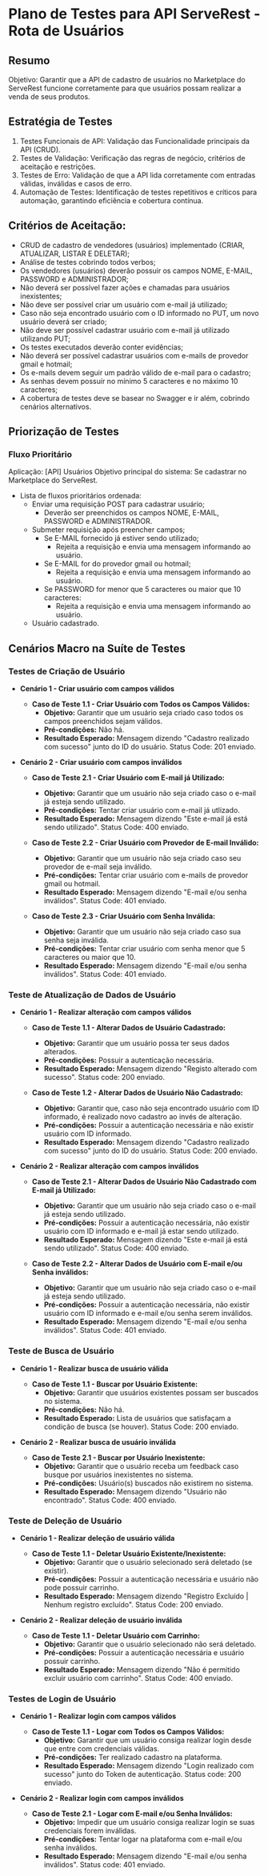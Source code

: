 # Plano de Testes para API ServeRest - Rota de Usuários
## Resumo
Objetivo: Garantir que a API de cadastro de usuários no Marketplace do ServeRest funcione corretamente para que usuários possam realizar a venda de seus produtos.

## Estratégia de Testes
1) Testes Funcionais de API: Validação das Funcionalidade principais da API (CRUD).
2) Testes de Validação: Verificação das regras de negócio, critérios de aceitação e restrições.
3) Testes de Erro: Validação de que a API lida corretamente com entradas válidas, inválidas e casos de erro.
4) Automação de Testes: Identificação de testes repetitivos e críticos para automação, garantindo eficiência e cobertura contínua.

## Critérios de Aceitação:
- CRUD de cadastro de vendedores (usuários) implementado (CRIAR, ATUALIZAR, LISTAR E DELETAR);
- Análise de testes cobrindo todos verbos;
- Os vendedores (usuários) deverão possuir os campos NOME, E-MAIL, PASSWORD e ADMINISTRADOR;
- Não deverá ser possível fazer ações e chamadas para usuários inexistentes;
- Não deve ser possível criar um usuário com e-mail já utilizado;
- Caso não seja encontrado usuário com o ID informado no PUT, um novo usuário deverá ser criado;
- Não deve ser possível cadastrar usuário com e-mail já utilizado utilizando PUT;
- Os testes executados deverão conter evidências;
- Não deverá ser possível cadastrar usuários com e-mails de provedor gmail e hotmail;
- Os e-mails devem seguir um padrão válido de e-mail para o cadastro;
- As senhas devem possuír no mínimo 5 caracteres e no máximo 10 caracteres;
- A cobertura de testes deve se basear no Swagger e ir além, cobrindo cenários alternativos.

## Priorização de Testes
### Fluxo Prioritário
Aplicação: [API] Usuários
Objetivo principal do sistema: Se cadastrar no Marketplace do ServeRest.
- Lista de fluxos prioritários ordenada:
    - Enviar uma requisição POST para cadastrar usuário;
        - Deverão ser preenchidos os campos NOME, E-MAIL, PASSWORD e ADMINISTRADOR.
    - Submeter requisição após preencher campos;    
        - Se E-MAIL fornecido já estiver sendo utilizado;
            - Rejeita a requisição e envia uma mensagem informando ao usuário.
        - Se E-MAIL for do provedor gmail ou hotmail;
            - Rejeita a requisição e envia uma mensagem informando ao usuário.
        - Se PASSWORD for menor que 5 caracteres ou maior que 10 caracteres:
            - Rejeita a requisição e envia uma mensagem informando ao usuário.
    - Usuário cadastrado.

## Cenários Macro na Suíte de Testes
### Testes de Criação de Usuário
- **Cenário 1 - Criar usuário com campos válidos**
    - **Caso de Teste 1.1 - Criar Usuário com Todos os Campos Válidos:**
        - **Objetivo:** Garantir que um usuário seja criado caso todos os campos preenchidos sejam válidos.
        - **Pré-condições:** Não há.
        - **Resultado Esperado:** Mensagem dizendo "Cadastro realizado com sucesso" junto do ID do usuário. Status Code: 201 enviado.

- **Cenário 2 - Criar usuário com campos inválidos**
    - **Caso de Teste 2.1 - Criar Usuário com E-mail já Utilizado:** 
        - **Objetivo:** Garantir que um usuário não seja criado caso o e-mail já esteja sendo utilizado.
        - **Pré-condições:** Tentar criar usuário com e-mail já utlizado.
        - **Resultado Esperado:** Mensagem dizendo "Este e-mail já está sendo utilizado". Status Code: 400 enviado.

    - **Caso de Teste 2.2 - Criar Usuário com Provedor de E-mail Inválido:** 
        - **Objetivo:** Garantir que um usuário não seja criado caso seu provedor de e-mail seja inválido.
        - **Pré-condições:** Tentar criar usuário com e-mails de provedor gmail ou hotmail.
        - **Resultado Esperado:** Mensagem dizendo "E-mail e/ou senha inválidos". Status Code: 401 enviado.

    - **Caso de Teste 2.3 - Criar Usuário com Senha Inválida:** 
        - **Objetivo:** Garantir que um usuário não seja criado caso sua senha seja inválida.
        - **Pré-condições:** Tentar criar usuário com senha menor que 5 caracteres ou maior que 10.
        - **Resultado Esperado:** Mensagem dizendo "E-mail e/ou senha inválidos". Status Code: 401 enviado.

### Teste de Atualização de Dados de Usuário
- **Cenário 1 - Realizar alteração com campos válidos**
    - **Caso de Teste 1.1 - Alterar Dados de Usuário Cadastrado:** 
        - **Objetivo:** Garantir que um usuário possa ter seus dados alterados.
        - **Pré-condições:** Possuir a autenticação necessária.
        - **Resultado Esperado:** Mensagem dizendo "Registo alterado com sucesso". Status code: 200 enviado.

    - **Caso de Teste 1.2 - Alterar Dados de Usuário Não Cadastrado:** 
        - **Objetivo:** Garantir que, caso não seja encontrado usuário com ID informado, é realizado novo cadastro ao invés de alteração.
        - **Pré-condições:** Possuir a autenticação necessária e não existir usuário com ID informado.
        - **Resultado Esperado:** Mensagem dizendo "Cadastro realizado com sucesso" junto do ID do usuário. Status Code: 200 enviado.

- **Cenário 2 - Realizar alteração com campos inválidos**
    - **Caso de Teste 2.1 - Alterar Dados de Usuário Não Cadastrado com E-mail já Utilizado:**
        - **Objetivo:** Garantir que um usuário não seja criado caso o e-mail já esteja sendo utilizado.
        - **Pré-condições:** Possuir a autenticação necessária, não existir usuário com ID informado e e-mail já estar sendo utilizado.
        - **Resultado Esperado:** Mensagem dizendo "Este e-mail já está sendo utilizado". Status Code: 400 enviado.

    - **Caso de Teste 2.2 - Alterar Dados de Usuário com E-mail e/ou Senha inválidos:**
        - **Objetivo:** Garantir que um usuário não seja criado caso o e-mail já esteja sendo utilizado.
        - **Pré-condições:** Possuir a autenticação necessária, não existir usuário com ID informado e e-mail e/ou senha serem inválidos.
        - **Resultado Esperado:** Mensagem dizendo "E-mail e/ou senha inválidos". Status Code: 401 enviado.

### Teste de Busca de Usuário
- **Cenário 1 - Realizar busca de usuário válida**
    - **Caso de Teste 1.1 - Buscar por Usuário Existente:**
        - **Objetivo:** Garantir que usuários existentes possam ser buscados no sistema.
        - **Pré-condições:** Não há.
        - **Resultado Esperado:** Lista de usuários que satisfaçam a condição de busca (se houver). Status Code: 200 enviado.

- **Cenário 2 - Realizar busca de usuário inválida**
    - **Caso de Teste 2.1 - Buscar por Usuário Inexistente:**
        - **Objetivo:** Garantir que o usuário receba um feedback caso busque por usuários inexistentes no sistema.
        - **Pré-condições:** Usuário(s) buscados não existirem no sistema.
        - **Resultado Esperado:** Mensagem dizendo "Usuário não encontrado". Status Code: 400 enviado.

### Teste de Deleção de Usuário
- **Cenário 1 - Realizar deleção de usuário válida**
    - **Caso de Teste 1.1 - Deletar Usuário Existente/Inexistente:**
        - **Objetivo:** Garantir que o usuário selecionado será deletado (se existir).
        - **Pré-condições:** Possuir a autenticação necessária e usuário não pode possuir carrinho.
        - **Resultado Esperado:** Mensagem dizendo "Registro Excluído | Nenhum registro excluído". Status Code: 200 enviado.

- **Cenário 2 - Realizar deleção de usuário inválida**
    - **Caso de Teste 1.1 - Deletar Usuário com Carrinho:**
        - **Objetivo:** Garantir que o usuário selecionado não será deletado.
        - **Pré-condições:** Possuir a autenticação necessária e usuário possuir carrinho.
        - **Resultado Esperado:** Mensagem dizendo "Não é permitido excluir usuário com carrinho". Status Code: 400 enviado.
    
### Testes de Login de Usuário
- **Cenário 1 - Realizar login com campos válidos**
    - **Caso de Teste 1.1 - Logar com Todos os Campos Válidos:** 
        - **Objetivo:** Garantir que um usuário consiga realizar login desde que entre com credenciais válidas.
        - **Pré-condições:** Ter realizado cadastro na plataforma.
        - **Resultado Esperado:** Mensagem dizendo "Login realizado com sucesso" junto do Token de autenticação. Status code: 200 enviado.

- **Cenário 2 - Realizar login com campos inválidos**
    - **Caso de Teste 2.1 - Logar com E-mail e/ou Senha Inválidos:** 
        - **Objetivo:** Impedir que um usuário consiga realizar login se suas credenciais forem inválidas.
        - **Pré-condições:** Tentar logar na plataforma com e-mail e/ou senha inválidos.
        - **Resultado Esperado:** Mensagem dizendo "E-mail e/ou senha inválidos". Status code: 401 enviado.